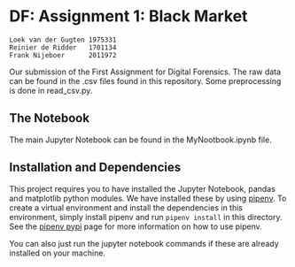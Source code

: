 # DF: Assignment 1: Black Market

```
Loek van der Gugten 1975331
Reinier de Ridder   1701134
Frank Nijeboer      2011972
```

Our submission of the First Assignment for Digital Forensics. The raw data can be found in the .csv files found in this repository. Some preprocessing is done in read_csv.py. 

## The Notebook
The main Jupyter Notebook can be found in the MyNootbook.ipynb file.

## Installation and Dependencies
This project requires you to have installed the Jupyter Notebook, pandas and matplotlib python modules. We have installed these by using [pipenv](https://pypi.org/project/pipenv/). To create a virtual environment and install the dependencies in this environment, simply install pipenv and run ```pipenv install``` in this directory. See the [pipenv pypi](https://pypi.org/project/pipenv/) page for more information on how to use pipenv. 

You can also just run the jupyter notebook commands if these are already installed on your machine. 
